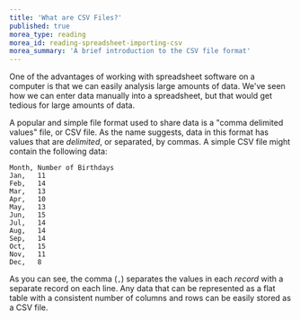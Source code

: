 ```yaml
---
title: 'What are CSV Files?'
published: true
morea_type: reading
morea_id: reading-spreadsheet-importing-csv
morea_summary: 'A brief introduction to the CSV file format'
---
```

One of the advantages of working with spreadsheet software on a
computer is that we can easily analysis large amounts of data. We've
seen how we can enter data manually into a spreadsheet, but that would
get tedious for large amounts of data.

A popular and simple file format used to share data is a "comma
delimited values" file, or CSV file. As the name suggests, data in
this format has values that are *delimited*, or separated, by
commas. A simple CSV file might contain the following data:

``` csv
Month, Number of Birthdays
Jan,   11
Feb,   14
Mar,   13
Apr,   10
May,   13
Jun,   15
Jul,   14
Aug,   14
Sep,   14
Oct,   15
Nov,   11
Dec,   8
```

As you can see, the comma (`,`) separates the values in each *record*
with a separate record on each line. Any data that can be represented
as a flat table with a consistent number of columns and rows can be
easily stored as a CSV file.
